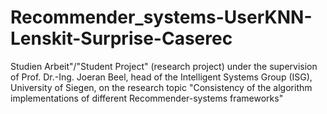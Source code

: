 # Recommender_systems-UserKNN-Lenskit-Surprise-Caserec
Studien Arbeit"/"Student Project" (research project) under the supervision of Prof. Dr.-Ing. Joeran Beel, head of the Intelligent Systems Group (ISG), University of Siegen, on the research topic "Consistency of the algorithm implementations of different Recommender-systems frameworks"
